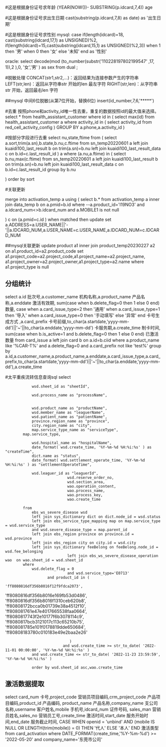 #这是根据身份证号求年龄
(YEAR(NOW())- SUBSTRING(p.idcard,7,4)) age

#这是根据身份证号求出生日期
cast(substring(p.idcard,7,8) as date) as '出生日期'


#这是根据身份证号求性别
mysql:
case if(length(idcard)=18, cast(substring(idcard,17,1) as UNSIGNED)%2, if(length(idcard)=15,cast(substring(idcard,15,1) as UNSIGNED)%2,3)) 
when 1 then '男' when 0 then '女' else '未知' end as '性别'

oracle:
select decode(mod (to_number(substr('110228197802199547' ,17, 1)),2 ),0, '女','男' ) as sex from dual ;


#脱敏处理
CONCAT(str1,str2,…)：返回结果为连接参数产生的字符串
LEFT(str,len)：返回从字符串str 开始的len 最左字符
RIGHT(str,len)：从字符串str 开始，返回最右len 字符

##mysql
中间6位脱敏(从第7位开始，替换6位)
insert(id_number,7,6,'*****')






#去重
按照phone和activity_id唯一性去重，重复的数据按照id的最大值来选择。
select * from health_assistant_customer where id in (
select max(id) from health_assistant_customer a where activity_id in (
select activity_id from red_cell_activity_config
)
GROUP BY a.phone,a.activity_id
)


#按部分字段进行去重
select nu,state,ftime from (
select a.sort,trim(a.sn),b.state,b.nu,c.ftime from sn_temp20220601 a
left join kuaidi100_last_result b on trim(a.sn)=b.nu
left join kuaidi100_last_result_data c on b.id=c.last_result_id
) a where (a.nu,a.ftime) in (
select b.nu,max(c.ftime) from sn_temp20220601 a
left join kuaidi100_last_result b on trim(a.sn)=b.nu
left join kuaidi100_last_result_data c on b.id=c.last_result_id
group by b.nu

)
order by sort




#关联更新

merge into activation_temp a
using  (
select b.* from activation_temp a inner join  data_temp b
on a.pmid=b.id
where
--a.product_id='I19NO3' and
a.idcard_num<>b.idcard_num
and a.MOBILE1 is not null


)  c
on (a.pmid=c.id )
when matched then
update  set a.ADDRESS=a.USER_NAME||'-'||a.IDCARD_NUM,a.USER_NAME=c.USER_NAME,a.IDCARD_NUM=c.IDCARD_NUM  



##mysql关联更新
update product a1
inner join product_temp20230227 a2
on a1.product_id=a2.product_code
set a1.project_code=a2.project_code,a1.project_name=a2.project_name,
a1.project_owner=a2.project_owner,a1.project_type=a2.name
where a1.project_type is null





## 分组统计
select a.id 批次号,a.customer_name 机构名称,a.product_name 产品名称,a.enddate 激活有效期,
sum(case
when  b.delete_flag=0 then
1
else
0
end) 数量,
case when a.card_issue_type=2 then '通用'
when a.card_issue_type=1 then '导入'
when a.card_issue_type=0 then '手动填写'
else '异常' end  卡号生成方式 ,a.card_prefix 卡号前缀,to_char(a.startdate,'yyyy-mm-dd')||'~'||to_char(a.enddate,'yyyy-mm-dd') 卡服务期,a.create_time 制卡时间,       sum(case
when b.is_active=1 and b.delete_flag=0 then
1
else
0
end) 已激活数量
from card_issue a left join card b on a.id=b.ciid where a.product_name like '%CAR-T%'  and a.delete_flag=0 and a.card_prefix not like 'test%'
group by a.id,a.customer_name,a.product_name,a.enddate,a.card_issue_type,a.card_prefix,to_char(a.startdate,'yyyy-mm-dd')||'~'||to_char(a.enddate,'yyyy-mm-dd'),a.create_time


#太平重疾流转信息查询sql
select

                wsd.sheet_id as "sheetId",
              
                wsd.process_name as "processName",
             
            
                wsd.product_name as "productName",
                wsd.member_name as "leaguerName",
				wsd.patient_name as "patientName",
                province.region_name as "province",
                city.region_name as "city",
				map.service_type_name as "serviceType",
			map.service_type,
				
				wsd.hospital_name as "hospitalName",
                date_format( wsd.create_time, '%Y-%m-%d %H:%i:%s' ) as "createTime",
                dict.name as "status",
                date_format( wsd.settlement_operate_time, '%Y-%m-%d %H:%i:%s' ) as "settlementOperateTime",
               
                wsd.leaguer_id as "leaguerId",
								wsd.reserve_order_no,
								wsd.section_area,
								wao.operation_content,
								wao.process_name,
								wao.process_key,
								wao.create_time
								
            from
                ebs_ws_severe_disease wsd
                left join sys_dictionary dict on dict.node_id = wsd.status
				left join ebs_service_type_mapping map on map.service_type = wsd.service_type
				and wsd.severe_disease_type = map.parent_id
				left join ebs_region province on province.id = wsd.province
                left join ebs_region city on city.id = wsd.city
                left join sys_dictionary feeBelong on feeBelong.node_id = wsd.fee_belonging
								left join ebs_ws_severe_disease_operation wao  on wao.sheet_id = wsd.sheet_id
            where
                wsd.delete_flag = 0
								and wsd.service_type='E0713'    
			           and product_id in (
										'ff8080816df356b8016f12f9fdca2073',
'ff8080816df356b8016e169fb53d0486',
'ff8080816df356b8016f1310ceb620b8',
'ff80808172bcca0b01739e38a4512f10',
'ff808081761e47e4017665538faa0664',
'ff8080817743f2e10177f6b3078114c9',
'ff8080817bcb3121017c113c65210b75',
'ff808081785e101f0178819dde650684',
'ff80808183780c010183e49e2baa2e26'


								 )										
							  and wsd.create_time >= str_to_date( '2022-11-01 00:00:00', '%Y-%m-%d %H:%i:%s' )
                and wsd.create_time <= str_to_date( '2022-11-23 23:59:59', '%Y-%m-%d %H:%i:%s' )
              
                order by wsd.sheet_id asc,wao.create_time



## 激活数据提取
select card_num 卡号,project_code 营销员项目编码,crm_project_code 产品项目编码,product_id 产品编码,
product_name 产品名称,company_name 支公司名称,username 客户姓名,mobile 手机号,idcard_num 证件号码,
sales_man 营销员姓名,sales_no 营销员工号,create_time 激活时间,start_date 服务开始时间,end_date 服务截止时间,
CASE WHEN openid = 'unbind' AND (mobile IS NULL OR LENGTH(trim(mobile)) = 0)
THEN '代人' ELSE '本人' END 激活类型
from card_activation
where DATE_FORMAT(create_time,'%Y-%m-%d') >= '2022-05-20'
and company_name='东莞市公司'



